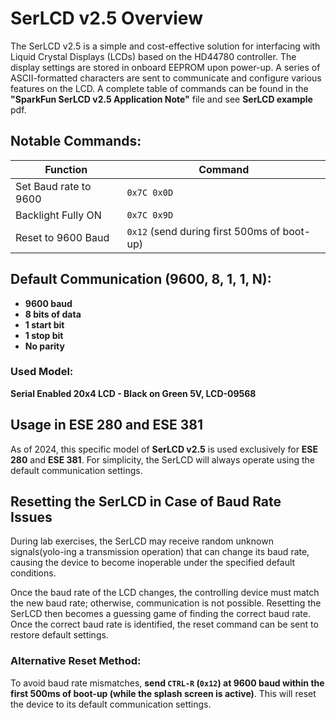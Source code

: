 # SerLCD v2.5 Overview

The SerLCD v2.5 is a simple and cost-effective solution for interfacing with Liquid Crystal Displays (LCDs) based on the HD44780 controller. The display settings are stored in onboard EEPROM upon power-up. A series of ASCII-formatted characters are sent to communicate and configure various features on the LCD. A complete table of commands can be found in the **"SparkFun SerLCD v2.5 Application Note"** file and see **SerLCD example** pdf.

## Notable Commands:

| Function               | Command |
|------------------------|---------|
| Set Baud rate to 9600  | `0x7C 0x0D` |
| Backlight Fully ON     | `0x7C 0x9D` |
| Reset to 9600 Baud     | `0x12` (send during first 500ms of boot-up) |

## Default Communication (9600, 8, 1, 1, N):

- **9600 baud**
- **8 bits of data**
- **1 start bit**
- **1 stop bit**
- **No parity**

### Used Model:
**Serial Enabled 20x4 LCD - Black on Green 5V, LCD-09568**

## Usage in ESE 280 and ESE 381

As of 2024, this specific model of **SerLCD v2.5** is used exclusively for **ESE 280** and **ESE 381**. For simplicity, the SerLCD will always operate using the default communication settings.

## Resetting the SerLCD in Case of Baud Rate Issues

During lab exercises, the SerLCD may receive random unknown signals(yolo-ing a transmission operation) that can change its baud rate, causing the device to become inoperable under the specified default conditions. 

Once the baud rate of the LCD changes, the controlling device must match the new baud rate; otherwise, communication is not possible. Resetting the SerLCD then becomes a guessing game of finding the correct baud rate. Once the correct baud rate is identified, the reset command can be sent to restore default settings.

### Alternative Reset Method:
To avoid baud rate mismatches, **send `CTRL-R` (`0x12`) at 9600 baud within the first 500ms of boot-up (while the splash screen is active)**. This will reset the device to its default communication settings.
